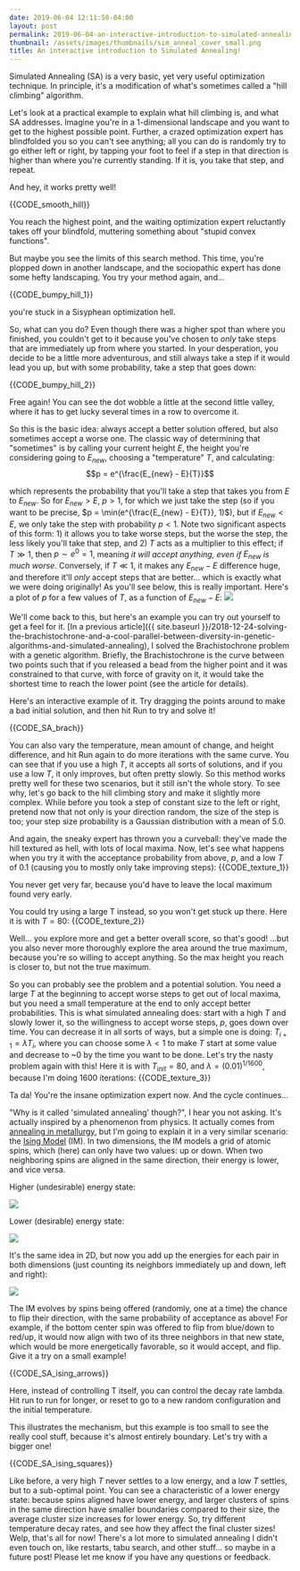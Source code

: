 ```yaml
---
date: 2019-06-04 12:11:50-04:00
layout: post
permalink: 2019-06-04-an-interactive-introduction-to-simulated-annealing
thumbnail: /assets/images/thumbnails/sim_anneal_cover_small.png
title: An interactive introduction to Simulated Annealing!
---
```


Simulated Annealing (SA) is a very basic, yet very useful optimization technique. In principle, it's a modification of what's sometimes called a "hill climbing" algorithm.

Let's look at a practical example to explain what hill climbing is, and what SA addresses. Imagine you're in a 1-dimensional landscape and you want to get to the highest possible point. Further, a crazed optimization expert has blindfolded you so you can't see anything; all you can do is randomly try to go either left or right, by tapping your foot to feel if a step in that direction is higher than where you're currently standing. If it is, you take that step, and repeat.

And hey, it works pretty well!

{{CODE_smooth_hill}}

You reach the highest point, and the waiting optimization expert reluctantly takes off your blindfold, muttering something about "stupid convex functions".

But maybe you see the limits of this search method. This time, you're plopped down in another landscape, and the sociopathic expert has done some hefty landscaping. You try your method again, and...

{{CODE_bumpy_hill_1}}

you're stuck in a Sisyphean optimization hell.

So, what can you do? Even though there was a higher spot than where you finished, you couldn't get to it because you've chosen to *only* take steps that are immediately up from where you started. In your desperation, you decide to be a little more adventurous, and still always take a step if it would lead you up, but with some probability, take a step that goes down:

{{CODE_bumpy_hill_2}}

Free again! You can see the dot wobble a little at the second little valley, where it has to get lucky several times in a row to overcome it.

So this is the basic idea: always accept a better solution offered, but also sometimes accept a worse one. The classic way of determining that "sometimes" is by calling your current height $E$, the height you're considering going to $E_{new}$, choosing a "temperature" $T$, and calculating:
$$p = e^{\frac{E_{new} - E}{T}}$$

which represents the probability that you'll take a step that takes you from $E$ to $E_{new}$. So for $E_{new} > E$, $p > 1$, for which we just take the step (so if you want to be precise, $p = \min(e^{\frac{E_{new} - E}{T}}, 1)$), but if $E_{new} < E$, we only take the step with probability $p < 1$.
Note two significant aspects of this form: 1) it allows you to take worse steps, but the worse the step, the less likely you'll take that step, and 2) $T$ acts as a multiplier to this effect; if $T \gg 1$, then $p \sim e^0 = 1$, meaning *it will accept anything, even if* $E_{new}$ *is much worse*. Conversely, if $T \ll 1$, it makes any $E_{new} - E$ difference huge, and therefore it'll *only* accept steps that are better... which is exactly what we were doing originally! As you'll see below, this is really important.
Here's a plot of $p$ for a few values of $T$, as a function of $E_{new} - E$:
![](/assets/images/T_curves.png)

We'll come back to this, but here's an example you can try out yourself to get a feel for it. [In a previous article]({{ site.baseurl }}/2018-12-24-solving-the-brachistochrone-and-a-cool-parallel-between-diversity-in-genetic-algorithms-and-simulated-annealing), I solved the Brachistochrone problem with a genetic algorithm. Briefly, the Brachistochrone is the curve between two points such that if you released a bead from the higher point and it was constrained to that curve, with force of gravity on it, it would take the shortest time to reach the lower point (see the article for details).

Here's an interactive example of it. Try dragging the points around to make a bad initial solution, and then hit Run to try and solve it!

{{CODE_SA_brach}}

You can also vary the temperature, mean amount of change, and height difference, and hit Run again to do more iterations with the same curve. You can see that if you use a high $T$, it accepts all sorts of solutions, and if you use a low $T$, it only improves, but often pretty slowly.
So this method works pretty well for these two scenarios, but it still isn't the whole story. To see why, let's go back to the hill climbing story and make it slightly more complex. While before you took a step of constant size to the left or right, pretend now that not only is your direction random, the size of the step is too; your step size probability is a Gaussian distribution with a mean of 5.0.

And again, the sneaky expert has thrown you a curveball: they've made the hill textured as hell, with lots of local maxima. Now, let's see what happens when you try it with the acceptance probability from above, $p$, and a low $T$ of 0.1 (causing you to mostly only take improving steps):
{{CODE_texture_1}}

You never get very far, because you'd have to leave the local maximum found very early.

You could try using a large T instead, so you won't get stuck up there. Here it is with $T = 80$:
{{CODE_texture_2}}

Well... you explore more and get a better overall score, so that's good! ...but you also never more thoroughly explore the area around the true maximum, because you're so willing to accept anything. So the max height you reach is closer to, but not the true maximum.

So you can probably see the problem and a potential solution. You need a large $T$ at the beginning to accept worse steps to get out of local maxima, but you need a small temperature at the end to only accept better probabilities. This is what simulated annealing does: start with a high $T$ and slowly lower it, so the willingness to accept worse steps, $p$, goes down over time. You can decrease it in all sorts of ways, but a simple one is doing: $T_{i+1} = \lambda T_i$, where you can choose some $\lambda < 1$ to make $T$ start at some value and decrease to ~0 by the time you want to be done.
Let's try the nasty problem again with this! Here it is with $T_{init} = 80$, and $\lambda = (0.01)^{1/1600}$, because I'm doing 1600 iterations:
{{CODE_texture_3}}

Ta da! You're the insane optimization expert now. And the cycle continues...

"Why is it called 'simulated annealing' though?", I hear you not asking. It's actually inspired by a phenomenon from physics. It actually comes from [annealing in metallurgy](https://en.wikipedia.org/wiki/Annealing_(metallurgy)), but I'm going to explain it in a very similar scenario: the [Ising Model](https://en.wikipedia.org/wiki/Ising_model) (IM). In two dimensions, the IM models a grid of atomic spins, which (here) can only have two values: up or down. When two neighboring spins are aligned in the same direction, their energy is lower, and vice versa.

Higher (undesirable) energy state:

![](/assets/images/opp.png)

Lower (desirable) energy state:

![](/assets/images/same.png)

It's the same idea in 2D, but now you add up the energies for each pair in both dimensions (just counting its neighbors immediately up and down, left and right):

![](/assets/images/small_grid.png)

The IM evolves by spins being offered (randomly, one at a time) the chance to flip their direction, with the same probability of acceptance as above! For example, if the bottom center spin was offered to flip from blue/down to red/up, it would now align with two of its three neighbors in that new state, which would be more energetically favorable, so it would accept, and flip. Give it a try on a small example!

{{CODE_SA_ising_arrows}}

Here, instead of controlling T itself, you can control the decay rate lambda. Hit run to run for longer, or reset to go to a new random configuration and the initial temperature.

This illustrates the mechanism, but this example is too small to see the really cool stuff, because it's almost entirely boundary. Let's try with a bigger one!

{{CODE_SA_ising_squares}}

Like before, a very high $T$ never settles to a low energy, and a low $T$ settles, but to a sub-optimal point. You can see a characteristic of a lower energy state: because spins aligned have lower energy, and larger clusters of spins in the same direction have smaller boundaries compared to their size, the average cluster size increases for lower energy. So, try different temperature decay rates, and see how they affect the final cluster sizes!
Welp, that's all for now! There's a lot more to simulated annealing I didn't even touch on, like restarts, tabu search, and other stuff... so maybe in a future post! Please let me know if you have any questions or feedback.
